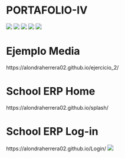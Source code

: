 # PORTAFOLIO-IV
<img src="https://i.imgur.com/Uj8PlHi.png">
<img src="https://i.imgur.com/YLeRoEi.png">
<img src="https://i.imgur.com/8Nb8GbE.png">
<img src="https://i.imgur.com/gBLQVVP.png">
<img src="https://i.imgur.com/9ByImAy.png">
<h1> Ejemplo Media</h1>
https://alondraherrera02.github.io/ejercicio_2/
<h1> School ERP Home</h1>
https://alondraherrera02.github.io/splash/
<h1>School ERP Log-in</h1>
https://alondraherrera02.github.io/Login/
<img src="https://i.imgur.com/JHSFtiR.png">
